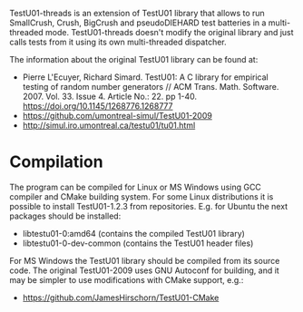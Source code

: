 TestU01-threads is an extension of TestU01 library that allows to run
SmallCrush, Crush, BigCrush and pseudoDIEHARD test batteries in
a multi-threaded mode. TestU01-threads doesn't modify the original
library and just calls tests from it using its own multi-threaded
dispatcher.


The information about the original TestU01 library can be found at:

- Pierre L'Ecuyer, Richard Simard. TestU01: A C library for empirical
  testing of random number generators // ACM Trans. Math. Software. 2007.
  Vol. 33. Issue 4. Article No.: 22. pp 1-40.
  https://doi.org/10.1145/1268776.1268777
- https://github.com/umontreal-simul/TestU01-2009
- http://simul.iro.umontreal.ca/testu01/tu01.html

Compilation
===========

The program can be compiled for Linux or MS Windows using GCC compiler
and CMake building system. For some Linux distributions it is possible
to install TestU01-1.2.3 from repositories. E.g. for Ubuntu the next
packages should be installed:

- libtestu01-0:amd64 (contains the compiled TestU01 library)
- libtestu01-0-dev-common (contains the TestU01 header files)

For MS Windows the TestU01 library should be compiled from its source code.
The original TestU01-2009 uses GNU Autoconf for building, and it may be
simpler to use modifications with CMake support, e.g.:

- https://github.com/JamesHirschorn/TestU01-CMake

